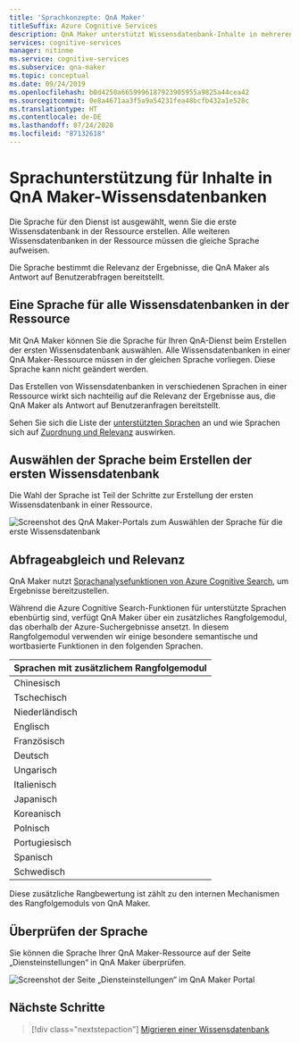 ```yaml
---
title: 'Sprachkonzepte: QnA Maker'
titleSuffix: Azure Cognitive Services
description: QnA Maker unterstützt Wissensdatenbank-Inhalte in mehreren Sprachen. Allerdings sollte für jeden QnA Maker-Dienst eine einzelne Sprache festgelegt werden. Die erste Wissensdatenbank, die für einen bestimmten QnA Maker-Dienst erstellt wurde, bestimmt die Sprache dieses Diensts.
services: cognitive-services
manager: nitinme
ms.service: cognitive-services
ms.subservice: qna-maker
ms.topic: conceptual
ms.date: 09/24/2019
ms.openlocfilehash: b0d4250a6659996187923905955a9825a44cea42
ms.sourcegitcommit: 0e8a4671aa3f5a9a54231fea48bcfb432a1e528c
ms.translationtype: HT
ms.contentlocale: de-DE
ms.lasthandoff: 07/24/2020
ms.locfileid: "87132618"
---
```

# <a name="language-support-of-knowledge-base-content-for-qna-maker"></a>Sprachunterstützung für Inhalte in QnA Maker-Wissensdatenbanken

Die Sprache für den Dienst ist ausgewählt, wenn Sie die erste Wissensdatenbank in der Ressource erstellen. Alle weiteren Wissensdatenbanken in der Ressource müssen die gleiche Sprache aufweisen.

Die Sprache bestimmt die Relevanz der Ergebnisse, die QnA Maker als Antwort auf Benutzerabfragen bereitstellt.

## <a name="one-language-for-all-knowledge-bases-in-resource"></a>Eine Sprache für alle Wissensdatenbanken in der Ressource

Mit QnA Maker können Sie die Sprache für Ihren QnA-Dienst beim Erstellen der ersten Wissensdatenbank auswählen. Alle Wissensdatenbanken in einer QnA Maker-Ressource müssen in der gleichen Sprache vorliegen. Diese Sprache kann nicht geändert werden.

Das Erstellen von Wissensdatenbanken in verschiedenen Sprachen in einer Ressource wirkt sich nachteilig auf die Relevanz der Ergebnisse aus, die QnA Maker als Antwort auf Benutzeranfragen bereitstellt.

Sehen Sie sich die Liste der [unterstützten Sprachen](../overview/language-support.md#languages-supported) an und wie Sprachen sich auf [Zuordnung und Relevanz](#query-matching-and-relevance) auswirken.

## <a name="select-language-when-creating-first-knowledge-base"></a>Auswählen der Sprache beim Erstellen der ersten Wissensdatenbank

Die Wahl der Sprache ist Teil der Schritte zur Erstellung der ersten Wissensdatenbank in einer Ressource.

![Screenshot des QnA Maker-Portals zum Auswählen der Sprache für die erste Wissensdatenbank](../media/language-support/select-language-when-creating-knowledge-base.png)

## <a name="query-matching-and-relevance"></a>Abfrageabgleich und Relevanz
QnA Maker nutzt [Sprachanalysefunktionen von Azure Cognitive Search](https://docs.microsoft.com/rest/api/searchservice/language-support), um Ergebnisse bereitzustellen.

Während die Azure Cognitive Search-Funktionen für unterstützte Sprachen ebenbürtig sind, verfügt QnA Maker über ein zusätzliches Rangfolgemodul, das oberhalb der Azure-Suchergebnisse ansetzt. In diesem Rangfolgemodul verwenden wir einige besondere semantische und wortbasierte Funktionen in den folgenden Sprachen.

|Sprachen mit zusätzlichem Rangfolgemodul|
|--|
|Chinesisch|
|Tschechisch|
|Niederländisch|
|Englisch|
|Französisch|
|Deutsch|
|Ungarisch|
|Italienisch|
|Japanisch|
|Koreanisch|
|Polnisch|
|Portugiesisch|
|Spanisch|
|Schwedisch|

Diese zusätzliche Rangbewertung ist zählt zu den internen Mechanismen des Rangfolgemoduls von QnA Maker.

## <a name="verify-language"></a>Überprüfen der Sprache

Sie können die Sprache Ihrer QnA Maker-Ressource auf der Seite „Diensteinstellungen“ in QnA Maker überprüfen.

![Screenshot der Seite „Diensteinstellungen“ im QnA Maker Portal](../media/language-support/language-knowledge-base.png)


## <a name="next-steps"></a>Nächste Schritte

> [!div class="nextstepaction"]
> [Migrieren einer Wissensdatenbank](../Tutorials/migrate-knowledge-base.md)
